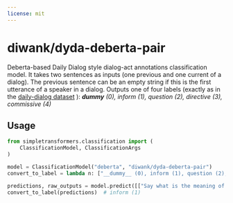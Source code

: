 ```yaml
---
license: mit
---
```


# diwank/dyda-deberta-pair

Deberta-based Daily Dialog style dialog-act annotations classification model. It takes two sentences as inputs (one previous and one current of a dialog). The previous sentence can be an empty string if this is the first utterance of a speaker in a dialog. Outputs one of four labels (exactly as in the [daily-dialog dataset](https://huggingface.co/datasets/daily_dialog) ): *__dummy__ (0), inform (1), question (2), directive (3), commissive (4)*

## Usage

```python
from simpletransformers.classification import (
    ClassificationModel, ClassificationArgs
)

model = ClassificationModel("deberta", "diwank/dyda-deberta-pair")
convert_to_label = lambda n: ["__dummy__ (0), inform (1), question (2), directive (3), commissive (4)".split(', ')[i] for i in n]

predictions, raw_outputs = model.predict([["Say what is the meaning of life?", "I dont know"]])
convert_to_label(predictions)  # inform (1)
```
